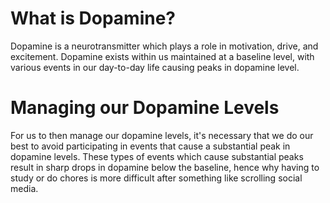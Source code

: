 # What is Dopamine?
Dopamine is a neurotransmitter which plays a role in motivation, drive, and excitement. Dopamine exists within us maintained at a baseline level, with various events in our day-to-day life causing peaks in dopamine level.

# Managing our Dopamine Levels
For us to then manage our dopamine levels, it's necessary that we do our best to avoid participating in events that cause a substantial peak in dopamine levels. These types of events which cause substantial peaks result in sharp drops in dopamine below the baseline, hence why having to study or do chores is more difficult after something like scrolling social media.
